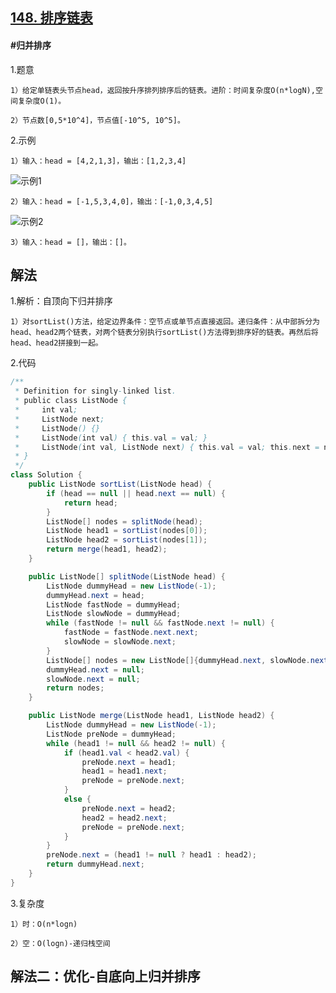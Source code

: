 ## [148. 排序链表](https://leetcode.cn/problems/sort-list/)

#### #归并排序
1.题意

    1）给定单链表头节点head，返回按升序排列排序后的链表。进阶：时间复杂度O(n*logN),空间复杂度O(1)。

    2）节点数[0,5*10^4]，节点值[-10^5, 10^5]。

2.示例

    1）输入：head = [4,2,1,3]，输出：[1,2,3,4]
![示例1](https://assets.leetcode.com/uploads/2020/09/14/sort_list_1.jpg)

    2）输入：head = [-1,5,3,4,0]，输出：[-1,0,3,4,5]
![示例2](https://assets.leetcode.com/uploads/2020/09/14/sort_list_2.jpg)

    3）输入：head = []，输出：[]。
## 解法
1.解析：自顶向下归并排序

    1）对sortList()方法，给定边界条件：空节点或单节点直接返回。递归条件：从中部拆分为head、head2两个链表，对两个链表分别执行sortList()方法得到排序好的链表。再然后将head、head2拼接到一起。

2.代码
```java
/**
 * Definition for singly-linked list.
 * public class ListNode {
 *     int val;
 *     ListNode next;
 *     ListNode() {}
 *     ListNode(int val) { this.val = val; }
 *     ListNode(int val, ListNode next) { this.val = val; this.next = next; }
 * }
 */
class Solution {
    public ListNode sortList(ListNode head) {
        if (head == null || head.next == null) {
            return head;
        }
        ListNode[] nodes = splitNode(head);
        ListNode head1 = sortList(nodes[0]);
        ListNode head2 = sortList(nodes[1]);
        return merge(head1, head2);
    }

    public ListNode[] splitNode(ListNode head) {
        ListNode dummyHead = new ListNode(-1);
        dummyHead.next = head;
        ListNode fastNode = dummyHead;
        ListNode slowNode = dummyHead;
        while (fastNode != null && fastNode.next != null) {
            fastNode = fastNode.next.next;
            slowNode = slowNode.next;
        }
        ListNode[] nodes = new ListNode[]{dummyHead.next, slowNode.next};
        dummyHead.next = null;
        slowNode.next = null;
        return nodes;
    }

    public ListNode merge(ListNode head1, ListNode head2) {
        ListNode dummyHead = new ListNode(-1);
        ListNode preNode = dummyHead;
        while (head1 != null && head2 != null) {
            if (head1.val < head2.val) {
                preNode.next = head1;
                head1 = head1.next;
                preNode = preNode.next;
            }
            else {
                preNode.next = head2;
                head2 = head2.next;
                preNode = preNode.next;
            }
        }
        preNode.next = (head1 != null ? head1 : head2);
        return dummyHead.next;
    }
}
```
3.复杂度

    1）时：O(n*logn)

    2）空：O(logn)-递归栈空间

## 解法二：优化-自底向上归并排序
